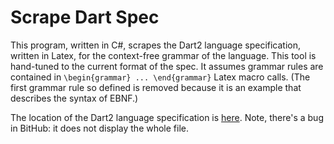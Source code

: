 # Scrape Dart Spec

This program, written in C#, scrapes the Dart2 language specification,
written in Latex, for the context-free grammar of the language.
This tool is hand-tuned to the current format
of the 
spec. It assumes grammar rules are contained in `\begin{grammar} ... \end{grammar}`
Latex macro calls. (The first grammar rule so defined is removed because
it is an example that describes the syntax of EBNF.)

The location of the Dart2 language specification is [here](https://github.com/dart-lang/language/blob/master/specification/dartLangSpec.tex). Note, there's a bug in
BitHub: it does not display the whole file.
